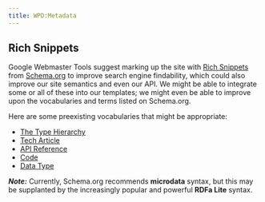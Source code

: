 ```yaml
---
title: WPD:Metadata
---
```

<h2><span class="mw-headline" id="Rich_Snippets">Rich Snippets</span></h2>
<p>Google Webmaster Tools suggest marking up the site with <a rel="nofollow" class="external text" href="https://support.google.com/webmasters/bin/answer.py?hl=en&amp;answer=99170">Rich Snippets</a> from <a rel="nofollow" class="external text" href="http://schema.org/">Schema.org</a> to improve search engine findability, which could also improve our site semantics and even our API. We might be able to integrate some or all of these into our templates; we might even be able to improve upon the vocabularies and terms listed on Schema.org.
</p><p>Here are some preexisting vocabularies that might be appropriate:
</p>
<ul><li> <a rel="nofollow" class="external text" href="http://schema.org/docs/full.html">The Type Hierarchy</a></li>
<li> <a rel="nofollow" class="external text" href="http://schema.org/TechArticle">Tech Article</a></li>
<li> <a rel="nofollow" class="external text" href="http://schema.org/APIReference">API Reference</a></li>
<li> <a rel="nofollow" class="external text" href="http://schema.org/Code">Code</a></li>
<li> <a rel="nofollow" class="external text" href="http://schema.org/DataType">Data Type</a></li></ul>
<p><i><b>Note:</b></i> Currently, Schema.org recommends <b>microdata</b> syntax, but this may be supplanted by the increasingly popular and powerful <b>RDFa Lite</b> syntax.
</p>
<!-- Saved in parser cache with key wpwiki:pcache:idhash:8222-0!*!*!*!*!*!*!esi=1 and timestamp 20150731184111 and revision id 31027
 -->
